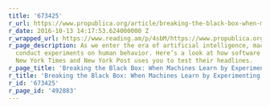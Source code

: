 ```yaml
---
title: '673425'
r_url: https://www.propublica.org/article/breaking-the-black-box-when-machines-learn-by-experimenting-on-us
r_date: 2016-10-13 14:17:53.624000000 Z
r_wrapped_url: https://www.reading.am/p/4sbM/https://www.propublica.org/article/breaking-the-black-box-when-machines-learn-by-experimenting-on-us
r_page_description: As we enter the era of artificial intelligence, machines regularly
  conduct experiments on human behavior. Here’s a look at how software used by the
  New York Times and New York Post uses you to test their headlines.
r_page_title: 'Breaking the Black Box: When Machines Learn by Experimenting on Us'
r_title: 'Breaking the Black Box: When Machines Learn by Experimenting on Us'
r_id: '673425'
r_page_id: '492883'
---
```


